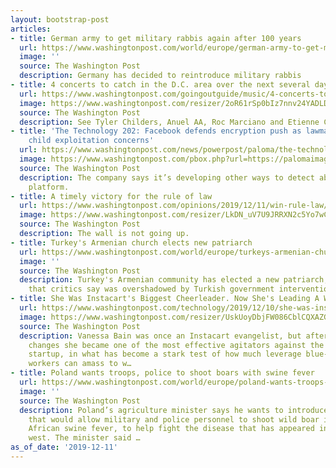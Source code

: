 ```yaml
---
layout: bootstrap-post
articles:
- title: German army to get military rabbis again after 100 years
  url: https://www.washingtonpost.com/world/europe/german-army-to-get-military-rabbis-again-after-100-years/2019/12/11/e9d302e8-1c22-11ea-977a-15a6710ed6da_story.html
  image: ''
  source: The Washington Post
  description: Germany has decided to reintroduce military rabbis
- title: 4 concerts to catch in the D.C. area over the next several days
  url: https://www.washingtonpost.com/goingoutguide/music/4-concerts-to-catch-in-the-dc-area-over-the-next-several-days/2019/12/06/fc652580-15ec-11ea-9110-3b34ce1d92b1_story.html
  image: https://www.washingtonpost.com/resizer/2oR61rSp0bIz7nnv24YADLDmod0=/1440x0/smart/arc-anglerfish-washpost-prod-washpost.s3.amazonaws.com/public/ZWODBXAXTYI6VJSZPVUWIHDP64.jpg
  source: The Washington Post
  description: See Tyler Childers, Anuel AA, Roc Marciano and Etienne Charles live.
- title: 'The Technology 202: Facebook defends encryption push as lawmakers raise
    child exploitation concerns'
  url: https://www.washingtonpost.com/news/powerpost/paloma/the-technology-202/2019/12/11/the-technology-202-facebook-defends-encryption-push-as-lawmakers-raise-child-exploitation-concerns/5defe037602ff1440b4df615/
  image: https://www.washingtonpost.com/pbox.php?url=https://palomaimages.washingtonpost.com/pr2/1b0a2380f8012a3a62ec62f9148a06f6-680-460-70-8-ZY6SS2Q3QEI6VF32CWTHCDWW3I.jpg&w=1484&op=resize&opt=1&filter=antialias&t=20170517
  source: The Washington Post
  description: The company says it’s developing other ways to detect abuse on its
    platform.
- title: A timely victory for the rule of law
  url: https://www.washingtonpost.com/opinions/2019/12/11/win-rule-law/
  image: https://www.washingtonpost.com/resizer/LkDN_uV7U9JRRXN2c5Yo7wCeCbg=/1440x0/smart/arc-anglerfish-washpost-prod-washpost.s3.amazonaws.com/public/B3L54QU3G4I6RDK6Y3CZIASJKQ.jpg
  source: The Washington Post
  description: The wall is not going up.
- title: Turkey's Armenian church elects new patriarch
  url: https://www.washingtonpost.com/world/europe/turkeys-armenian-church-elects-new-patriarch/2019/12/11/45f86c3e-1c1e-11ea-977a-15a6710ed6da_story.html
  image: ''
  source: The Washington Post
  description: Turkey's Armenian community has elected a new patriarch, in a vote
    that critics say was overshadowed by Turkish government intervention
- title: She Was Instacart's Biggest Cheerleader. Now She's Leading A Worker Revolt
  url: https://www.washingtonpost.com/technology/2019/12/10/she-was-instacarts-biggest-cheerleader-now-shes-leading-worker-revolt/
  image: https://www.washingtonpost.com/resizer/UskUoyDbjFW086CblCQXAZG0dkw=/1440x0/smart/arc-anglerfish-washpost-prod-washpost.s3.amazonaws.com/public/WU4BQVQHPEI6VLRIPUMJQAJIME.jpg
  source: The Washington Post
  description: Vanessa Bain was once an Instacart evangelist, but after drastic pay
    changes she became one of the most effective agitators against the grocery delivery
    startup, in what has become a stark test of how much leverage blue-collar on-demand
    workers can amass to w…
- title: Poland wants troops, police to shoot boars with swine fever
  url: https://www.washingtonpost.com/world/europe/poland-wants-troops-police-to-shoot-boars-with-swine-fever/2019/12/11/4b083750-1c1d-11ea-977a-15a6710ed6da_story.html
  image: ''
  source: The Washington Post
  description: Poland’s agriculture minister says he wants to introduce new legislation
    that would allow military and police personnel to shoot wild boar infected with
    African swine fever, to help fight the disease that has appeared in the country’s
    west. The minister said …
as_of_date: '2019-12-11'
---
```


